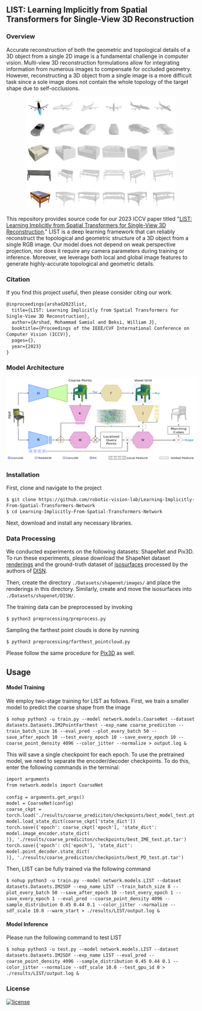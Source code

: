 ## LIST: Learning Implicitly from Spatial Transformers for Single-View 3D Reconstruction 

### Overview

Accurate reconstruction of both the geometric and topological details of a 3D
object from a single 2D image is a fundamental challenge in computer vision.
Multi-view 3D reconstruction formulations allow for integrating information
from numerous images to compensate for occluded geometry. However,
reconstructing a 3D object from a single image is a more difficult task since a
sole image does not contain the whole topology of the target shape due to
self-occlusions.

<p align="center">
<img src="images/overview.png" alt="overview" width="400"/>
</p>

This repository provides source code for our 2023 ICCV paper titled "[LIST:
Learning Implicitly from Spatial Transformers for Single-View 3D
Reconstruction](https://arxiv.org/pdf/2307.12194.pdf)." LIST is a deep learning
framework that can reliably reconstruct the topological and geometric structure
of a 3D object from a single RGB image. Our model does not depend on weak
perspective projection, nor does it require any camera parameters during
training or inference. Moreover, we leverage both local and global image
features to generate highly-accurate topological and geometric details.

### Citation

If you find this project useful, then please consider citing our work.

```bibitex
@inproceedings{arshad2023list,
  title={LIST: Learning Implicitly from Spatial Transformers for Single-View 3D Reconstruction},
  author={Arshad, Mohammad Samiul and Beksi, William J},
  booktitle={Proceedings of the IEEE/CVF International Conference on Computer Vision (ICCV)},
  pages={},
  year={2023}
}
```

### Model Architecture

<p align="center">
<img src="images/model_architecture.png" alt="model_architecture" width="800"/>
</p>

### Installation

First, clone and navigate to the project

    $ git clone https://github.com/robotic-vision-lab/Learning-Implicitly-From-Spatial-Transformers-Network 
    $ cd Learning-Implicitly-From-Spatial-Transformers-Network 

Next, download and install any necessary libraries. 

### Data Processing

We conducted experiments on the following datasets: ShapeNet and Pix3D. To run
these experiments, please download the ShapeNet dataset
[renderings](https://github.com/Xharlie/ShapenetRender_more_variation) and the
ground-truth dataset of
[isosurfaces](https://drive.google.com/drive/folders/1QGhDW335L7ra31uw5U-0V7hB-viA0JXr)
processed by the authors of
[DISN](https://github.com/laughtervv/DISN/tree/master).

Then, create the directory `./Datasets/shapenet/images/` and place the renderings in this
directory. Similarly, create and move the isosurfaces into `./Datasets/shapenet/DISN/`.

The training data can be preprocessed by invoking

    $ python3 preprocessing/preprocess.py

Sampling the farthest point clouds is done by running

    $ python3 preprocessing/farthest_pointcloud.py

Please follow the same procedure for [Pix3D](https://github.com/xingyuansun/pix3d) as well.

## Usage

#### Model Training

We employ two-stage training for LIST as follows. First, we train a smaller model to predict the coarse shape from the image

    $ nohup python3 -u train.py --model network.models.CoarseNet --dataset datasets.Datasets.IM2PointFarthest --exp_name coarse_prediciton --train_batch_size 16 --eval_pred --plot_every_batch 50 --save_after_epoch 10 --test_every_epoch 10 --save_every_epoch 10 --coarse_point_density 4096 --color_jitter --normalize > output.log &

This will save a single checkpoint for each epoch. To use the pretrained model, we need to separate the encoder/decoder checkpoints. To do this, enter the following commands in the terminal:

```
import arguments
from network.models import CoarseNet

config = arguments.get_args()
model = CoarseNet(config)
coarse_ckpt = torch.load('./results/coarse_prediciton/checkpoints/best_model_test.pt.tar')
model.load_state_dict(coarse_ckpt['state_dict'])
torch.save({'epoch': coarse_ckpt['epoch'], 'state_dict': model.image_encoder.state_dict(
)}, './results/coarse_prediciton/checkpoints/best_IME_test.pt.tar')
torch.save({'epoch': ch['epoch'], 'state_dict': model.point_decoder.state_dict(
)}, './results/coarse_prediciton/checkpoints/best_PD_test.pt.tar')
```

Then, LIST can be fully trained via the following command 

    $ nohup python3 -u train.py --model network.models.LIST --dataset datasets.Datasets.IM2SDF --exp_name LIST --train_batch_size 8 --plot_every_batch 50 --save_after_epoch 10 --test_every_epoch 1 --save_every_epoch 1 --eval_pred --coarse_point_density 4096 --sample_distribution 0.45 0.44 0.1 --color_jitter --normalize --sdf_scale 10.0 --warm_start > ./results/LIST/output.log &

#### Model Inference

Please run the following command to test LIST

    $ nohup python3 -u test.py --model network.models.LIST --dataset datasets.Datasets.IM2SDF --exp_name LIST --eval_pred --coarse_point_density 4096 --sample_distribution 0.45 0.44 0.1 --color_jitter --normalize --sdf_scale 10.0 --test_gpu_id 0 > ./results/LIST/output.log &

### License

[![license](https://img.shields.io/badge/license-Apache%202-blue)](https://github.com/robotic-vision-lab/Learning-Implicitly-From-Spatial-Transformers-Network/blob/main/LICENSE)
